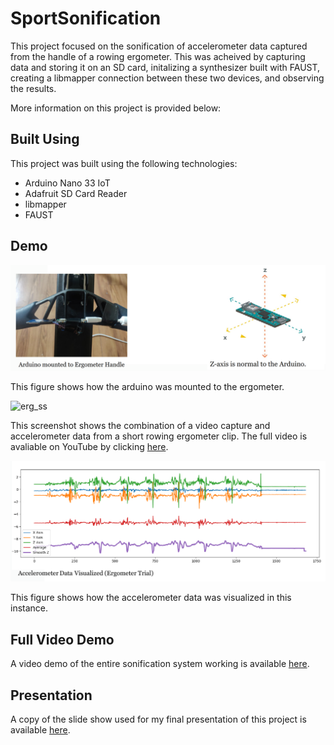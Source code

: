 # SportSonification

This project focused on the sonification of accelerometer data captured from the handle of a rowing ergometer. This was acheived by capturing data and storing it on an SD card, initalizing a synthesizer built with FAUST, creating a libmapper connection between these two devices, and observing the results.

More information on this project is provided below:

## Built Using

This project was built using the following technologies:

- Arduino Nano 33 IoT
- Adafruit SD Card Reader
- libmapper
- FAUST

## Demo

![handles_ss](app_ss.png)

This figure shows how the arduino was mounted to the ergometer.

![erg_ss](https://user-images.githubusercontent.com/15327742/199531032-8ee982ed-5536-4b40-849c-d32f6cf1f2c2.png)

This screenshot shows the combination of a video capture and accelerometer data from a short rowing ergometer clip. The full video is avaliable on YouTube by clicking [here](https://youtu.be/hntFUQYL8Ns).

![handles_ss](vis_ss.png)

This figure shows how the accelerometer data was visualized in this instance.


## Full Video Demo 
A video demo of the entire sonification system working is available [here](https://youtu.be/oBo2xh0Tmmg).

## Presentation

A copy of the slide show used for my final presentation of this project is available [here](MultimediaReport.pdf).

